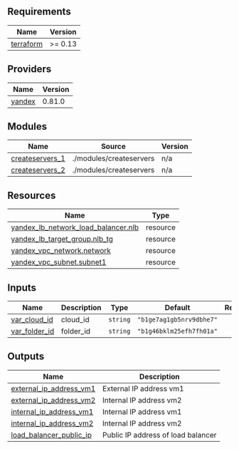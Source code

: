 ## Requirements

| Name | Version |
|------|---------|
| <a name="requirement_terraform"></a> [terraform](#requirement\_terraform) | >= 0.13 |

## Providers

| Name | Version |
|------|---------|
| <a name="provider_yandex"></a> [yandex](#provider\_yandex) | 0.81.0 |

## Modules

| Name | Source | Version |
|------|--------|---------|
| <a name="module_createservers_1"></a> [createservers\_1](#module\_createservers\_1) | ./modules/createservers | n/a |
| <a name="module_createservers_2"></a> [createservers\_2](#module\_createservers\_2) | ./modules/createservers | n/a |

## Resources

| Name | Type |
|------|------|
| [yandex_lb_network_load_balancer.nlb](https://registry.terraform.io/providers/yandex-cloud/yandex/latest/docs/resources/lb_network_load_balancer) | resource |
| [yandex_lb_target_group.nlb_tg](https://registry.terraform.io/providers/yandex-cloud/yandex/latest/docs/resources/lb_target_group) | resource |
| [yandex_vpc_network.network](https://registry.terraform.io/providers/yandex-cloud/yandex/latest/docs/resources/vpc_network) | resource |
| [yandex_vpc_subnet.subnet1](https://registry.terraform.io/providers/yandex-cloud/yandex/latest/docs/resources/vpc_subnet) | resource |

## Inputs

| Name | Description | Type | Default | Required |
|------|-------------|------|---------|:--------:|
| <a name="input_var_cloud_id"></a> [var\_cloud\_id](#input\_var\_cloud\_id) | cloud\_id | `string` | `"b1ge7ag1gb5nrv9dbhe7"` | no |
| <a name="input_var_folder_id"></a> [var\_folder\_id](#input\_var\_folder\_id) | folder\_id | `string` | `"b1g46bklm25efh7fh01a"` | no |

## Outputs

| Name | Description |
|------|-------------|
| <a name="output_external_ip_address_vm1"></a> [external\_ip\_address\_vm1](#output\_external\_ip\_address\_vm1) | External IP address vm1 |
| <a name="output_external_ip_address_vm2"></a> [external\_ip\_address\_vm2](#output\_external\_ip\_address\_vm2) | Internal IP address vm2 |
| <a name="output_internal_ip_address_vm1"></a> [internal\_ip\_address\_vm1](#output\_internal\_ip\_address\_vm1) | Internal IP address vm1 |
| <a name="output_internal_ip_address_vm2"></a> [internal\_ip\_address\_vm2](#output\_internal\_ip\_address\_vm2) | Internal IP address vm2 |
| <a name="output_load_balancer_public_ip"></a> [load\_balancer\_public\_ip](#output\_load\_balancer\_public\_ip) | Public IP address of load balancer |
